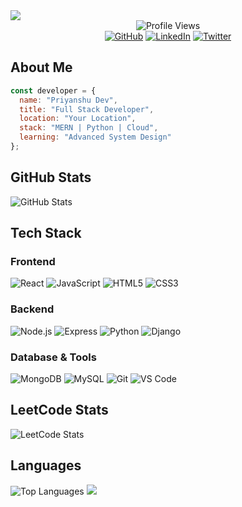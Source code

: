 <img src="https://capsule-render.vercel.app/api?type=waving&color=6A5ACD&height=200&section=header&text=Priyanshu%20Dev&fontSize=40&fontColor=FFFFFF&animation=fadeIn&fontAlignY=35&desc=Full%20Stack%20Developer&descAlignY=55"/>

<!-- VISIT COUNTER -->
<div align="center">
  <img src="https://komarev.com/ghpvc/?username=priyanshudevs&color=6A5ACD&style=flat" alt="Profile Views"/>
</div>

<!-- SOCIAL LINKS (CENTERED) -->
<div align="center">
  <a href="https://github.com/prd3v" target="_blank"><img src="https://img.shields.io/badge/GitHub-6A5ACD?style=for-the-badge&logo=github&logoColor=white" alt="GitHub"/></a>
  <a href="https://linkedin.com/in/priyanshudev1" target="_blank"><img src="https://img.shields.io/badge/-LinkedIn-6A5ACD?style=for-the-badge&logo=linkedin&logoColor=white" alt="LinkedIn"/></a>
  <a href="https://twitter.com/prd3v" target="_blank"><img src="https://img.shields.io/badge/-Twitter-6A5ACD?style=for-the-badge&logo=twitter&logoColor=white" alt="Twitter"/></a>
</div>

<!-- ABOUT ME -->
## About Me
```javascript
const developer = {
  name: "Priyanshu Dev",
  title: "Full Stack Developer",
  location: "Your Location",
  stack: "MERN | Python | Cloud",
  learning: "Advanced System Design"
};
```

<!-- GITHUB STATS -->
## GitHub Stats
<img src="https://github-readme-stats.vercel.app/api?username=prd3v&show_icons=true&theme=tokyonight&hide_border=true" alt="GitHub Stats"/>

<!-- TECH STACK -->
## Tech Stack

### Frontend
<p>
  <img src="https://img.shields.io/badge/React-6A5ACD?style=for-the-badge&logo=react&logoColor=white" alt="React"/>
  <img src="https://img.shields.io/badge/JavaScript-6A5ACD?style=for-the-badge&logo=javascript&logoColor=white" alt="JavaScript"/>
  <img src="https://img.shields.io/badge/HTML5-6A5ACD?style=for-the-badge&logo=html5&logoColor=white" alt="HTML5"/>
  <img src="https://img.shields.io/badge/CSS3-6A5ACD?style=for-the-badge&logo=css3&logoColor=white" alt="CSS3"/>
</p>

### Backend
<p>
  <img src="https://img.shields.io/badge/Node.js-6A5ACD?style=for-the-badge&logo=node.js&logoColor=white" alt="Node.js"/>
  <img src="https://img.shields.io/badge/Express-6A5ACD?style=for-the-badge&logo=express&logoColor=white" alt="Express"/>
  <img src="https://img.shields.io/badge/Python-6A5ACD?style=for-the-badge&logo=python&logoColor=white" alt="Python"/>
  <img src="https://img.shields.io/badge/Django-6A5ACD?style=for-the-badge&logo=django&logoColor=white" alt="Django"/>
</p>

### Database & Tools
<p>
  <img src="https://img.shields.io/badge/MongoDB-6A5ACD?style=for-the-badge&logo=mongodb&logoColor=white" alt="MongoDB"/>
  <img src="https://img.shields.io/badge/MySQL-6A5ACD?style=for-the-badge&logo=mysql&logoColor=white" alt="MySQL"/>
  <img src="https://img.shields.io/badge/Git-6A5ACD?style=for-the-badge&logo=git&logoColor=white" alt="Git"/>
  <img src="https://img.shields.io/badge/VS_Code-6A5ACD?style=for-the-badge&logo=visual-studio-code&logoColor=white" alt="VS Code"/>
</p>


<!-- LEETCODE STATS -->
<div align="left">
 <h2 align="left">LeetCode Stats</h2>
<div align="left">
  <img src="https://leetcard.jacoblin.cool/priyanshudev?theme=dark&font=Roboto&ext=heatmap" alt="LeetCode Stats" />
</div>
</div>


<!-- LANGUAGES -->
## Languages
<img src="https://github-readme-stats.vercel.app/api/top-langs/?username=prd3v&layout=compact&theme=tokyonight&hide_border=true" alt="Top Languages"/>

<img src="https://capsule-render.vercel.app/api?type=waving&color=6A5ACD&height=120&section=footer&animation=fadeIn&reversal=true"/>
